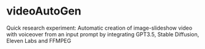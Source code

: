 # videoAutoGen
Quick research experiment: Automatic creation of image-slideshow video with voiceover from an input prompt by integrating GPT3.5, Stable Diffusion, Eleven Labs and FFMPEG
